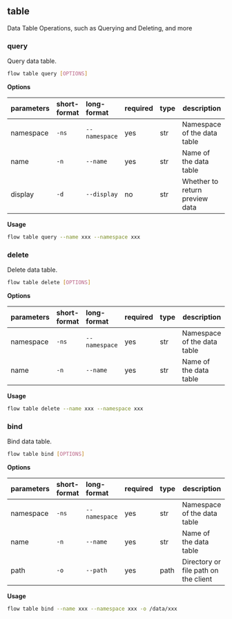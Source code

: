 ## table
Data Table Operations, such as Querying and Deleting, and more
### query
Query data table.
```bash
flow table query [OPTIONS]
```
**Options**

| parameters | short-format | long-format | required | type | description |
| :-------- |:-----|:-------------| :--- | :----- |------|
| namespace | `-ns` | `--namespace` | yes | str | Namespace of the data table |
| name | `-n` | `--name` | yes | str | Name of the data table |
| display | `-d` | `--display` | no | str | Whether to return preview data |

**Usage**
```bash
flow table query --name xxx --namespace xxx
```

### delete
Delete data table.
```bash
flow table delete [OPTIONS]
```
**Options**

| parameters | short-format | long-format | required | type | description |
| :-------- |:-----|:-------------| :--- | :----- |------|
| namespace | `-ns` | `--namespace` | yes | str | Namespace of the data table |
| name | `-n` | `--name` | yes | str | Name of the data table |

**Usage**
```bash
flow table delete --name xxx --namespace xxx
```

### bind
Bind data table.
```bash
flow table bind [OPTIONS]
```
**Options**

| parameters | short-format | long-format | required | type | description |
| :-------- |:-----|:-------------| :--- | :----- |------|
| namespace | `-ns` | `--namespace` | yes | str | Namespace of the data table |
| name | `-n` | `--name` | yes | str | Name of the data table |
| path | `-o` | `--path` | yes | path | Directory or file path on the client |

**Usage**
```bash
flow table bind --name xxx --namespace xxx -o /data/xxx
```

